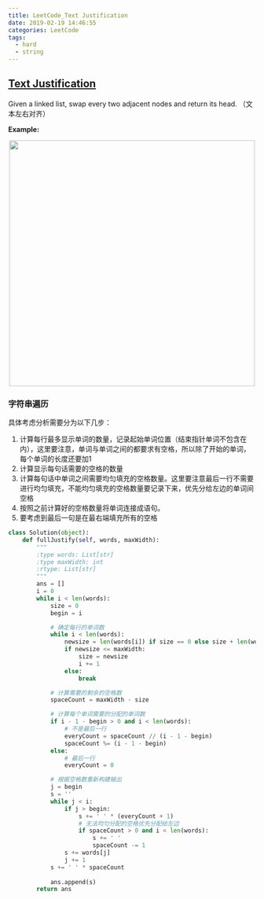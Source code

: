 ```yaml
---
title: LeetCode_Text Justification
date: 2019-02-19 14:46:55
categories: LeetCode
tags: 
  - hard
  - string
---
```


## [Text Justification](https://leetcode.com/problems/text-justification/)

Given a linked list, swap every two adjacent nodes and return its head.
（文本左右对齐）

<!--more-->

**Example:**

<div align=center>
	<img src="/images/leetcode_68.png" width = "500" align=center/>
</div>


### 字符串遍历
具体考虑分析需要分为以下几步：
1. 计算每行最多显示单词的数量，记录起始单词位置（结束指针单词不包含在内），这里要注意，单词与单词之间的都要求有空格，所以除了开始的单词，每个单词的长度还要加1 
2. 计算显示每句话需要的空格的数量 
3. 计算每句话中单词之间需要均匀填充的空格数量。这里要注意最后一行不需要进行均匀填充，不能均匀填充的空格数量要记录下来，优先分给左边的单词间空格 
4. 按照之前计算好的空格数量将单词连接成语句。 
5. 要考虑到最后一句是在最右端填充所有的空格

```python
class Solution(object):
    def fullJustify(self, words, maxWidth):
        """
        :type words: List[str]
        :type maxWidth: int
        :rtype: List[str]
        """
        ans = []
        i = 0
        while i < len(words):
            size = 0
            begin = i

            # 确定每行的单词数
            while i < len(words):
                newsize = len(words[i]) if size == 0 else size + len(words[i]) + 1
                if newsize <= maxWidth: 
                    size = newsize
                    i += 1
                else:
                    break

            # 计算需要的剩余的空格数
            spaceCount = maxWidth - size

            # 计算每个单词需要的分配的单词数
            if i - 1 - begin > 0 and i < len(words):
            	# 不是最后一行
                everyCount = spaceCount // (i - 1 - begin)
                spaceCount %= (i - 1 - begin)
            else:
            	# 最后一行
                everyCount = 0

            # 根据空格数重新构建输出
            j = begin
            s = ''
            while j < i:
                if j > begin:
                    s += ' ' * (everyCount + 1)
                    # 无法均匀分配的空格优先分配给左边
                    if spaceCount > 0 and i < len(words):
                        s += ' '
                        spaceCount -= 1
                s += words[j]
                j += 1
            s += ' ' * spaceCount
            
            ans.append(s)
        return ans
```